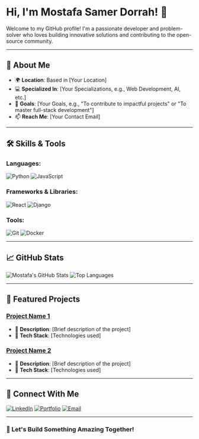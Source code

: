 # Hi, I'm Mostafa Samer Dorrah! 👋

Welcome to my GitHub profile! I'm a passionate developer and problem-solver who loves building innovative solutions and contributing to the open-source community.

---

## 🚀 About Me

- 🌍 **Location**: Based in [Your Location]
- 💻 **Specialized In**: [Your Specializations, e.g., Web Development, AI, etc.]
- 🎯 **Goals**: [Your Goals, e.g., "To contribute to impactful projects" or "To master full-stack development"]
- 📫 **Reach Me**: [Your Contact Email]

---

## 🛠️ Skills & Tools

### Languages:
![Python](https://img.shields.io/badge/Python-3776AB?style=for-the-badge&logo=python&logoColor=white)
![JavaScript](https://img.shields.io/badge/JavaScript-F7DF1E?style=for-the-badge&logo=javascript&logoColor=black)

### Frameworks & Libraries:
![React](https://img.shields.io/badge/React-20232A?style=for-the-badge&logo=react&logoColor=61DAFB)
![Django](https://img.shields.io/badge/Django-092E20?style=for-the-badge&logo=django&logoColor=white)

### Tools:
![Git](https://img.shields.io/badge/Git-F05032?style=for-the-badge&logo=git&logoColor=white)
![Docker](https://img.shields.io/badge/Docker-2496ED?style=for-the-badge&logo=docker&logoColor=white)

---

## 📈 GitHub Stats

![Mostafa's GitHub Stats](https://github-readme-stats.vercel.app/api?username=MostafaDorrah&show_icons=true&theme=radical)
![Top Languages](https://github-readme-stats.vercel.app/api/top-langs/?username=MostafaDorrah&layout=compact&theme=radical)

---

## 🌟 Featured Projects

### [Project Name 1](https://github.com/MostafaDorrah/ProjectName1)
- 🔹 **Description**: [Brief description of the project]
- 🔹 **Tech Stack**: [Technologies used]

### [Project Name 2](https://github.com/MostafaDorrah/ProjectName2)
- 🔹 **Description**: [Brief description of the project]
- 🔹 **Tech Stack**: [Technologies used]

---

## 🤝 Connect With Me

[![LinkedIn](https://img.shields.io/badge/LinkedIn-0A66C2?style=for-the-badge&logo=linkedin&logoColor=white)](https://www.linkedin.com/in/your-profile)
[![Portfolio](https://img.shields.io/badge/Portfolio-000000?style=for-the-badge&logo=About.me&logoColor=white)](https://your-portfolio-link)
[![Email](https://img.shields.io/badge/Email-D14836?style=for-the-badge&logo=gmail&logoColor=white)](mailto:your-email@example.com)

---

### 🌱 Let's Build Something Amazing Together!
